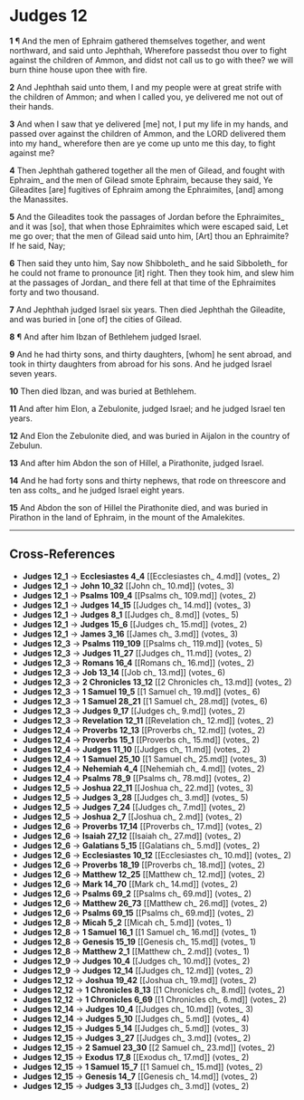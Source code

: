 # Judges 12

**1** ¶ And the men of Ephraim gathered themselves together, and went northward, and said unto Jephthah, Wherefore passedst thou over to fight against the children of Ammon, and didst not call us to go with thee? we will burn thine house upon thee with fire.

**2** And Jephthah said unto them, I and my people were at great strife with the children of Ammon; and when I called you, ye delivered me not out of their hands.

**3** And when I saw that ye delivered [me] not, I put my life in my hands, and passed over against the children of Ammon, and the LORD delivered them into my hand_ wherefore then are ye come up unto me this day, to fight against me?

**4** Then Jephthah gathered together all the men of Gilead, and fought with Ephraim_ and the men of Gilead smote Ephraim, because they said, Ye Gileadites [are] fugitives of Ephraim among the Ephraimites, [and] among the Manassites.

**5** And the Gileadites took the passages of Jordan before the Ephraimites_ and it was [so], that when those Ephraimites which were escaped said, Let me go over; that the men of Gilead said unto him, [Art] thou an Ephraimite? If he said, Nay;

**6** Then said they unto him, Say now Shibboleth_ and he said Sibboleth_ for he could not frame to pronounce [it] right. Then they took him, and slew him at the passages of Jordan_ and there fell at that time of the Ephraimites forty and two thousand.

**7** And Jephthah judged Israel six years. Then died Jephthah the Gileadite, and was buried in [one of] the cities of Gilead.

**8** ¶ And after him Ibzan of Bethlehem judged Israel.

**9** And he had thirty sons, and thirty daughters, [whom] he sent abroad, and took in thirty daughters from abroad for his sons. And he judged Israel seven years.

**10** Then died Ibzan, and was buried at Bethlehem.

**11** And after him Elon, a Zebulonite, judged Israel; and he judged Israel ten years.

**12** And Elon the Zebulonite died, and was buried in Aijalon in the country of Zebulun.

**13** And after him Abdon the son of Hillel, a Pirathonite, judged Israel.

**14** And he had forty sons and thirty nephews, that rode on threescore and ten ass colts_ and he judged Israel eight years.

**15** And Abdon the son of Hillel the Pirathonite died, and was buried in Pirathon in the land of Ephraim, in the mount of the Amalekites.

---

## Cross-References

- **Judges 12_1** → **Ecclesiastes 4_4** [[Ecclesiastes ch_ 4.md]] (votes_ 2)
- **Judges 12_1** → **John 10_32** [[John ch_ 10.md]] (votes_ 3)
- **Judges 12_1** → **Psalms 109_4** [[Psalms ch_ 109.md]] (votes_ 2)
- **Judges 12_1** → **Judges 14_15** [[Judges ch_ 14.md]] (votes_ 3)
- **Judges 12_1** → **Judges 8_1** [[Judges ch_ 8.md]] (votes_ 5)
- **Judges 12_1** → **Judges 15_6** [[Judges ch_ 15.md]] (votes_ 2)
- **Judges 12_1** → **James 3_16** [[James ch_ 3.md]] (votes_ 3)
- **Judges 12_3** → **Psalms 119_109** [[Psalms ch_ 119.md]] (votes_ 5)
- **Judges 12_3** → **Judges 11_27** [[Judges ch_ 11.md]] (votes_ 2)
- **Judges 12_3** → **Romans 16_4** [[Romans ch_ 16.md]] (votes_ 2)
- **Judges 12_3** → **Job 13_14** [[Job ch_ 13.md]] (votes_ 6)
- **Judges 12_3** → **2 Chronicles 13_12** [[2 Chronicles ch_ 13.md]] (votes_ 2)
- **Judges 12_3** → **1 Samuel 19_5** [[1 Samuel ch_ 19.md]] (votes_ 6)
- **Judges 12_3** → **1 Samuel 28_21** [[1 Samuel ch_ 28.md]] (votes_ 6)
- **Judges 12_3** → **Judges 9_17** [[Judges ch_ 9.md]] (votes_ 2)
- **Judges 12_3** → **Revelation 12_11** [[Revelation ch_ 12.md]] (votes_ 2)
- **Judges 12_4** → **Proverbs 12_13** [[Proverbs ch_ 12.md]] (votes_ 2)
- **Judges 12_4** → **Proverbs 15_1** [[Proverbs ch_ 15.md]] (votes_ 2)
- **Judges 12_4** → **Judges 11_10** [[Judges ch_ 11.md]] (votes_ 2)
- **Judges 12_4** → **1 Samuel 25_10** [[1 Samuel ch_ 25.md]] (votes_ 3)
- **Judges 12_4** → **Nehemiah 4_4** [[Nehemiah ch_ 4.md]] (votes_ 2)
- **Judges 12_4** → **Psalms 78_9** [[Psalms ch_ 78.md]] (votes_ 2)
- **Judges 12_5** → **Joshua 22_11** [[Joshua ch_ 22.md]] (votes_ 3)
- **Judges 12_5** → **Judges 3_28** [[Judges ch_ 3.md]] (votes_ 5)
- **Judges 12_5** → **Judges 7_24** [[Judges ch_ 7.md]] (votes_ 2)
- **Judges 12_5** → **Joshua 2_7** [[Joshua ch_ 2.md]] (votes_ 2)
- **Judges 12_6** → **Proverbs 17_14** [[Proverbs ch_ 17.md]] (votes_ 2)
- **Judges 12_6** → **Isaiah 27_12** [[Isaiah ch_ 27.md]] (votes_ 2)
- **Judges 12_6** → **Galatians 5_15** [[Galatians ch_ 5.md]] (votes_ 2)
- **Judges 12_6** → **Ecclesiastes 10_12** [[Ecclesiastes ch_ 10.md]] (votes_ 2)
- **Judges 12_6** → **Proverbs 18_19** [[Proverbs ch_ 18.md]] (votes_ 2)
- **Judges 12_6** → **Matthew 12_25** [[Matthew ch_ 12.md]] (votes_ 2)
- **Judges 12_6** → **Mark 14_70** [[Mark ch_ 14.md]] (votes_ 2)
- **Judges 12_6** → **Psalms 69_2** [[Psalms ch_ 69.md]] (votes_ 2)
- **Judges 12_6** → **Matthew 26_73** [[Matthew ch_ 26.md]] (votes_ 2)
- **Judges 12_6** → **Psalms 69_15** [[Psalms ch_ 69.md]] (votes_ 2)
- **Judges 12_8** → **Micah 5_2** [[Micah ch_ 5.md]] (votes_ 1)
- **Judges 12_8** → **1 Samuel 16_1** [[1 Samuel ch_ 16.md]] (votes_ 1)
- **Judges 12_8** → **Genesis 15_19** [[Genesis ch_ 15.md]] (votes_ 1)
- **Judges 12_8** → **Matthew 2_1** [[Matthew ch_ 2.md]] (votes_ 1)
- **Judges 12_9** → **Judges 10_4** [[Judges ch_ 10.md]] (votes_ 2)
- **Judges 12_9** → **Judges 12_14** [[Judges ch_ 12.md]] (votes_ 2)
- **Judges 12_12** → **Joshua 19_42** [[Joshua ch_ 19.md]] (votes_ 2)
- **Judges 12_12** → **1 Chronicles 8_13** [[1 Chronicles ch_ 8.md]] (votes_ 2)
- **Judges 12_12** → **1 Chronicles 6_69** [[1 Chronicles ch_ 6.md]] (votes_ 2)
- **Judges 12_14** → **Judges 10_4** [[Judges ch_ 10.md]] (votes_ 3)
- **Judges 12_14** → **Judges 5_10** [[Judges ch_ 5.md]] (votes_ 4)
- **Judges 12_15** → **Judges 5_14** [[Judges ch_ 5.md]] (votes_ 3)
- **Judges 12_15** → **Judges 3_27** [[Judges ch_ 3.md]] (votes_ 2)
- **Judges 12_15** → **2 Samuel 23_30** [[2 Samuel ch_ 23.md]] (votes_ 2)
- **Judges 12_15** → **Exodus 17_8** [[Exodus ch_ 17.md]] (votes_ 2)
- **Judges 12_15** → **1 Samuel 15_7** [[1 Samuel ch_ 15.md]] (votes_ 2)
- **Judges 12_15** → **Genesis 14_7** [[Genesis ch_ 14.md]] (votes_ 2)
- **Judges 12_15** → **Judges 3_13** [[Judges ch_ 3.md]] (votes_ 2)
